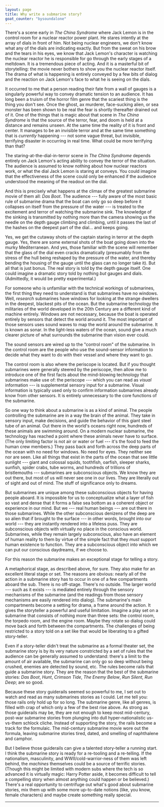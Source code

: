 ```yaml
---
layout: page
title: Why write a submarine story?
goat_counter: "bysoundalone" 
---
```


There's a scene early in _The China Syndrome_ where Jack Lemon is in the control room for a nuclear reactor power plant. He stares intently at the array of dials in front of him. Not being nuclear engineers, we don't know what any of the dials are indicating exactly. But from the sweat on his brow and the tears in his eyes, we know that Jack Lemon's character is watching the nuclear reactor he is responsible for go through the early stages of a meltdown. It is a tremendous piece of acting. And it is a masterful bit of storytelling: the movie never bothers to show you the nuclear reactor itself. The drama of what is happening is entirely conveyed by a few bits of dialog and the reaction on Jack Lemon's face to what he is seeing on the dials.

It occurred to me that a person reading their fate from a wall of gauges is a singularly powerful way to convey dramatic tension to an audience. It has long been a truism of the horror film genre that the scariest thing is the thing you don't see. Once the ghost, ax murderer, face-sucking alien, or sea monster has been shown to be real the fear is shortly thereafter drained out of it. One of the things that is magic about that scene in _The China Syndrome_ is that the source of the terror, fear, and doom is held at a distance and remains unseen. At the same time the reality of it is front and center. It manages to be an invisible terror and at the same time something that is _currently_ happening --- not some vague threat, but invisible, terrifying disaster in occurring in real time. What could be more terrifying than that?

The staring-at-the-dial-in-terror scene in _The China Syndrome_ depends entirely on Jack Lemon's acting ability to convey the terror of the situation. The audience is assumed to know nothing about how nuclear reactors work, or what the dial Jack Lemon is staring at conveys. You could imagine that the effectiveness of the scene could only be enhanced if the audience understood the meaning of the readout on the dial. 

And this is precisely what happens at the climax of the greatest submarine movie of them all: _Das Boot_. The audience --- fully aware of the most basic rule of submarine drama that the boat can only go so deep before it collapses on itself from the pressure of the water --- is treated to the excitement and terror of watching the submarine sink. The knowledge of the sinking is transmitted by nothing more than the camera showing us the needle on the depth gauge climbing and climbing, until it passes the last of the hashes on the deepest part of the dial... and keeps going.

Yes, we get the cutaway shots of the captain staring in terror at the depth gauge. Yes, there are some external shots of the boat going down into the murky Mediterranean. And yes, those familiar with the scene will remember that the glass of the dial even cracks dramatically (presumably from the stress of the hull being reshaped by the pressure of the water, and thereby bending the housing of the gauge until the glass can no longer take it). But all that is just bonus. The real story is told by the depth gauge itself. One could imagine a dramatic story told by nothing _but_ gauges and dials. (Admittedly, it would be pretty experimental.)

For someone who is unfamiliar with the technical workings of submarines, the first thing they need to understand is that submarines have no windows. Well, _research_ submarines have windows for looking at the strange dwellers in the deepest, blackest pits of the ocean. But the submarine technology the militaries of the world developed in the 20th Century are a different kind of machine entirely. Windows are not necessary, because the boat is operated entirely by sensors that detect the world around it. The most important of those sensors uses sound waves to map the world around the submarine. It is known as sonar. In the light-less waters of the ocean, sound give a much clearer picture of what surrounds the submarine than vision ever could.

The sound sensors are wired up to the "control room" of the submarine. In the control room are the people who use the sound-sensor information to decide what they want to do with their vessel and where they want to go.

The control room is also where the periscope is located. But if you thought submarines were generally steered by the periscope, then allow me to introduce one of the first facts about the mind-blowing technology that submarines make use of: the periscope --- which you can read as _visual_ information --- is supplemental sensory input for a submarine. Visual information is typically used only to confirm information submarines already know from other sensors. It is entirely unnecessary to the core functions of the submarine.

So one way to think about a submarine is as a kind of animal. The people controlling the submarine are in a way the brain of the animal. They take in sensory input, make decisions, and guide the behavior of this giant steel tube of an animal. Out there in the world's oceans right now, hundreds of these animals are swimming around. On a modern nuclear submarine, the technology has reached a point where these animals never have to surface. (The only limiting factor is not air or water or fuel --- it's the food to feed the human crew members.) They pass back and forth across the deep parts of the ocean with no need for windows. No need for eyes. They neither see nor are seen. Like all things that exist in the parts of the ocean that see little sunlight --- giant and colossal squids, toothfish, oarfish, sleeper sharks, sunfish, spider crabs, tube worms, and hundreds of trillions of bristlemouths --- submarines are subconscious objects. We know they are out there, but most of us will never see one in our lives. They are literally out of sight and out of mind. The stuff of significance only to dreams. 

But submarines are unique among these subconscious objects for having people aboard. It is impossible for us to conceptualize what a layer of fish so vast and dense that it forms a false sea bottom as a coherent object or experience in our mind. But we --- real human beings --- are out there in those submarines. While the other subconscious denizens of the deep are so alien that if brought to the surface --- in other words, brought into our world --- they are instantly rendered into a lifeless puss. They are subconscious objects with virtually no place in the conscious world. Submarines, while they remain largely subconscious, also have an element of human reality to them by virtue of the simple fact that they _must_ support human existence to function. They are a subconscious object into which we can put our conscious daydreams, if we choose to.

For this reason the submarine makes an exceptional stage for telling a story.

A metaphorical stage, as described above, for sure. They also make for an excellent literal stage or set. The reasons are obvious: nearly all of the action in a submarine story has to occur in one of a few compartments aboard the sub. There is no off-stage. There's no outside. The larger world --- such as it exists --- is mediated entirely through the sensory mechanisms of the submarine (and the readings from those sensory mechanisms are easily rendered into dialog). The submarine's main compartments become a setting for drama, a frame around the action. It gives the storyteller a powerful and useful limitation. Imagine a play set on a submarine that consists of nothing more than three sets: the control room, the torpedo room, and the engine room. Maybe they rotate so dialog could move back and forth between the compartments. The challenges of being restricted to a story told on a set like that would be liberating to a gifted story-teller.

Even if a story-teller didn't treat the submarine as a formal theater set, the submarine story is by its very nature constricted by a set of rules that the audience can be generally assumed to understand: there's a limit to the amount of air available, the submarine can only go so deep without being crushed, enemies are detected by sound, etc. The rules become rails that guide a submarine story. They are the reason that the best of the submarine stories: _Das Boot_, _Hunt_, _Crimson Tide_, _The Enemy Below_, _Run Silent, Run Deep_; are so good.

Because these story guiderails seemed so powerful to me, I set out to watch and read as many submarines stories as I could. Let me tell you: those rails only hold up for so long. The submarine genre, like all genres, is filled with crap of which only a few of the best rise above. As strong as those guiderails may be, they are not enough to keep most mid-century, post-war submarine stories from plunging into dull hyper-nationalistic us-vs-them schlock cliche. Instead of supporting the story, the rails become a track for the formulaic. The mid-century submarine movie wore out the formula, leaving submarine stories tired, dated, and smelling of naphthalene and camphor.

But I believe those guiderails can give a talented story-teller a running start. I think the submarine story is ready for a re-tooling and a re-telling. If the nationalism, masculinity, and WWII/cold-warrior-ness of them was left behind, the _machines_ themselves could be a source of terrific stories. (Though this might be limited with modern subs where the tech is so advanced it is virtually magic: Harry Potter aside, it becomes difficult to tell a compelling story when almost anything could happen or be believed.) There's a real opportunity to centrifuge out what's good about submarine stories, mix them up with some more up-to-date notions (like, you know, female characters) and maybe create something really special.

----------------------------------------

